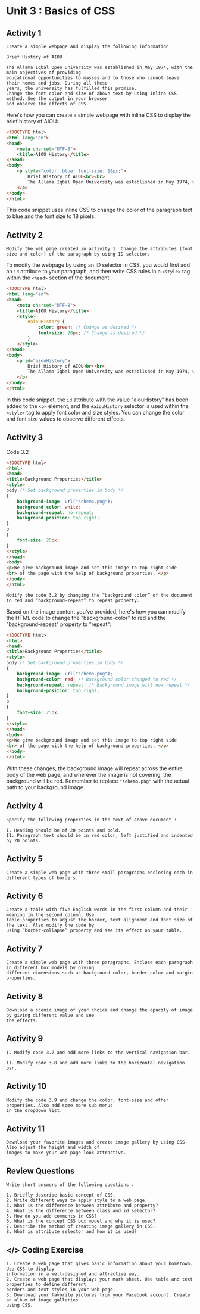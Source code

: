 # Unit 3 : Basics of CSS

## Activity 1

```
Create a simple webpage and display the following information

Brief History of AIOU

The Allama Iqbal Open University was established in May 1974, with the main objectives of providing
educational opportunities to masses and to those who cannot leave their homes and jobs. During all these
years, the university has fulfilled this promise.
Change the font color and size of above text by using Inline CSS method. See the output in your browser
and observe the effects of CSS.
```

Here's how you can create a simple webpage with inline CSS to display the brief history of AIOU:

```html
<!DOCTYPE html>
<html lang="en">
<head>
    <meta charset="UTF-8">
    <title>AIOU History</title>
</head>
<body>
    <p style="color: blue; font-size: 18px;">
        Brief History of AIOU<br><br>
        The Allama Iqbal Open University was established in May 1974, with the main objectives of providing educational opportunities to masses and to those who cannot leave their homes and jobs. During all these years, the university has fulfilled this promise.
    </p>
</body>
</html>
```

This code snippet uses inline CSS to change the color of the paragraph text to blue and the font size to 18 pixels.


## Activity 2

```
Modify the web page created in activity 1. Change the attributes (font size and color) of the paragraph by using ID selector.
```


To modify the webpage by using an ID selector in CSS, you would first add an `id` attribute to your paragraph, and then write CSS rules in a `<style>` tag within the `<head>` section of the document:

```html
<!DOCTYPE html>
<html lang="en">
<head>
    <meta charset="UTF-8">
    <title>AIOU History</title>
    <style>
        #aiouHistory {
            color: green; /* Change as desired */
            font-size: 20px; /* Change as desired */
        }
    </style>
</head>
<body>
    <p id="aiouHistory">
        Brief History of AIOU<br><br>
        The Allama Iqbal Open University was established in May 1974, with the main objectives of providing educational opportunities to masses and to those who cannot leave their homes and jobs. During all these years, the university has fulfilled this promise.
    </p>
</body>
</html>
```

In this code snippet, the `id` attribute with the value "aiouHistory" has been added to the `<p>` element, and the `#aiouHistory` selector is used within the `<style>` tag to apply font color and size styles. You can change the color and font size values to observe different effects.



## Activity 3

Code 3.2

```html
<!DOCTYPE html>
<html>
<head>
<title>Background Properties</title>
<style>
body /* Set background properties in body */
{
    background-image: url("schemo.png");
    background-color: white;
    background-repeat: no-repeat;
    background-position: top right;
}
p
{
    font-size: 25px;
}
</style>
</head>
<body>
<p>We give background image and set this image to top right side
<br> of the page with the help of background properties. </p>
</body>
</html>
```

```
Modify the code 3.2 by changing the “background color” of the document to red and “background-repeat” to repeat property.
```


Based on the image content you've provided, here's how you can modify the HTML code to change the "background-color" to red and the "background-repeat" property to "repeat":

```html
<!DOCTYPE html>
<html>
<head>
<title>Background Properties</title>
<style>
body /* Set background properties in body */
{
    background-image: url("schemo.png");
    background-color: red; /* Background color changed to red */
    background-repeat: repeat; /* Background image will now repeat */
    background-position: top right;
}
p
{
    font-size: 25px;
}
</style>
</head>
<body>
<p>We give background image and set this image to top right side
<br> of the page with the help of background properties. </p>
</body>
</html>
```

With these changes, the background image will repeat across the entire body of the web page, and wherever the image is not covering, the background will be red. Remember to replace `"schemo.png"` with the actual path to your background image.


## Activity 4

```
Specify the following properties in the text of above document :

I. Heading should be of 20 points and bold.
II. Paragraph text should be in red color, left justified and indented by 20 points.
```

## Activity 5

```
Create a simple web page with three small paragraphs enclosing each in different types of borders.
```

## Activity 6

```
Create a table with five English words in the first column and their meaning in the second column. Use
table properties to adjust the border, text alignment and font size of the text. Also modify the code by
using “border-collapse” property and see its effect on your table.
```

## Activity 7

```
Create a simple web page with three paragraphs. Enclose each paragraph in different box models by giving
different dimensions such as background-color, border-color and margin properties.
```

## Activity 8

```
Download a scenic image of your choice and change the opacity of image by giving different value and see
the effects.
```

## Activity 9

```
I. Modify code 3.7 and add more links to the vertical navigation bar.

II. Modify code 3.8 and add more links to the horizontal navigation bar.

```

## Activity 10
```
Modify the code 3.9 and change the color, font-size and other properties. Also add some more sub menus
in the dropdown list.
```

## Activity 11

```
Download your favorite images and create image gallery by using CSS. Also adjust the height and width of
images to make your web page look attractive.
```


## Review Questions

```
Write short answers of the following questions :

1. Briefly describe basic concept of CSS.
2. Write different ways to apply style to a web page.
3. What is the difference between attribute and property?
4. What is the difference between class and id selector?
5. How do you add comments in CSS?
6. What is the concept CSS box model and why it is used?
7. Describe the method of creating image gallery in CSS.
8. What is attribute selector and how it is used?

```

## </> Coding Exercise

```
1. Create a web page that gives basic information about your hometown. Use CSS to display
information in a well-designed and attractive way.
2. Create a web page that displays your mark sheet. Use table and text properties to define different
borders and text styles in your web page.
3. Download your favorite pictures from your Facebook account. Create an album of image galleries
using CSS.
```